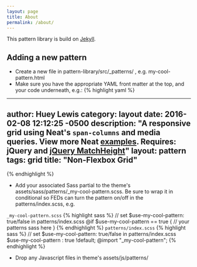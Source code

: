 ```yaml
---
layout: page
title: About
permalink: /about/
---
```


This pattern library is build on [Jekyll](http://jekyllrb.com/). 

## Adding a new pattern

* Create a new file in pattern-library/src/_patterns/ , e.g. my-cool-pattern.html
* Make sure you have the appropriate YAML front matter at the top, and your code underneath, e.g.:
{% highlight yaml %}
---
author: Huey Lewis
category: layout
date: 2016-02-08 12:12:25 -0500
description: "A responsive grid using Neat's <code>span-columns</code> and media queries. View more Neat [examples](http://neat.bourbon.io/examples/). **Requires:** jQuery and [jQuery MatchHeight](https://cdnjs.cloudflare.com/ajax/libs/jquery.matchHeight/0.7.0/jquery.matchHeight-min.js)"
layout: pattern
tags: grid
title:  "Non-Flexbox Grid"
---
{% endhighlight %}
* Add your associated Sass partial to the theme's assets/sass/patterns/_my-cool-pattern.scss. Be sure to wrap it in conditional so FEDs can turn the pattern on/off in the patterns/index.scss, e.g.

`_my-cool-pattern.scss`
{% highlight sass %}
// set $use-my-cool-pattern: true/false in patterns/index.scss
@if $use-my-cool-pattern == true {
	// your patterns sass here
}
{% endhighlight %}
`patterns/index.scss`
{% highlight sass %}
// set $use-my-cool-pattern: true/false in patterns/index.scss
$use-my-cool-pattern : true !default;
@import	"_my-cool-pattern";
{% endhighlight %}
* Drop any Javascript files in theme's assets/js/patterns/
